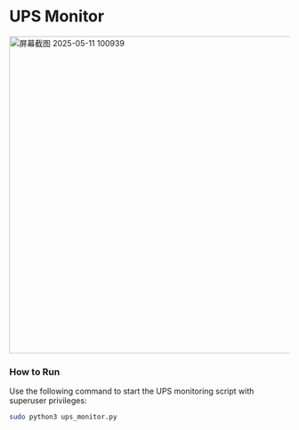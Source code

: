 #  UPS Monitor
<img width="570" alt="屏幕截图 2025-05-11 100939" src="https://github.com/user-attachments/assets/41d9a4d4-8f65-4a71-a55e-97acae583aeb" />

###  How to Run

Use the following command to start the UPS monitoring script with superuser privileges:

```bash
sudo python3 ups_monitor.py
